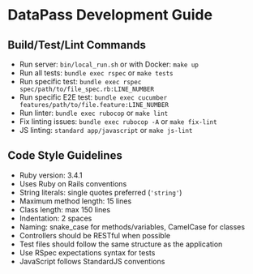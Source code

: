 # DataPass Development Guide

## Build/Test/Lint Commands
- Run server: `bin/local_run.sh` or with Docker: `make up`
- Run all tests: `bundle exec rspec` or `make tests`
- Run specific test: `bundle exec rspec spec/path/to/file_spec.rb:LINE_NUMBER`
- Run specific E2E test: `bundle exec cucumber features/path/to/file.feature:LINE_NUMBER`
- Run linter: `bundle exec rubocop` or `make lint`
- Fix linting issues: `bundle exec rubocop -A` or `make fix-lint`
- JS linting: `standard app/javascript` or `make js-lint`

## Code Style Guidelines
- Ruby version: 3.4.1
- Uses Ruby on Rails conventions
- String literals: single quotes preferred (`'string'`)
- Maximum method length: 15 lines
- Class length: max 150 lines
- Indentation: 2 spaces
- Naming: snake_case for methods/variables, CamelCase for classes
- Controllers should be RESTful when possible
- Test files should follow the same structure as the application
- Use RSpec expectations syntax for tests
- JavaScript follows StandardJS conventions